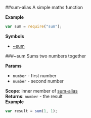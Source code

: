 <a name="module_sum-alias"></a>
##sum-alias
A simple maths function

**Example**  
```js
var sum = require("sum");
```

**Symbols**

* [\~sum](#module_sum-alias.sum)

<a name="module_sum-alias.sum"></a>
###\~sum
Sums two numbers together

**Params**

-  `number` - first number
-  `number` - second number

**Scope**: inner member of [sum-alias](#module_sum-alias)  
**Returns**: `number` - the result  
**Example**  
```js
var result = sum(1, 1);
```

